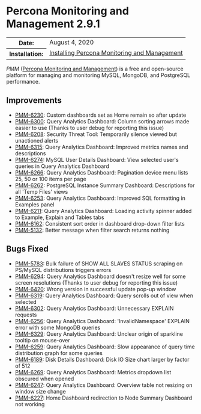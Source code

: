 # Percona Monitoring and Management 2.9.1

<table class="docutils field-list" frame="void" rules="none">
  <colgroup>
    <col class="field-name">
    <col class="field-body">
  </colgroup>
  <tbody valign="top">
    <tr class="field-odd field">
      <th class="field-name">Date:</th>
      <td class="field-body">August 4, 2020</td>
    </tr>
    <tr class="field-even field">
      <th class="field-name">Installation:</th>
      <td class="field-body">
        <a class="reference external" href="https://www.percona.com/doc/percona-monitoring-and-management/2.x/setting-up/">Installing Percona Monitoring and Management</a></td>
    </tr>
  </tbody>
</table>

*PMM* ([Percona Monitoring and Management](https://www.percona.com/doc/percona-monitoring-and-management/index.html))
is a free and open-source platform for managing and monitoring MySQL, MongoDB, and PostgreSQL
performance.

## Improvements

* [PMM-6230](https://jira.percona.com/browse/PMM-6230): Custom dashboards set as Home remain so after update
* [PMM-6300](https://jira.percona.com/browse/PMM-6300): Query Analytics Dashboard: Column sorting arrows made easier to use (Thanks to user debug for reporting this issue)
* [PMM-6208](https://jira.percona.com/browse/PMM-6208): Security Threat Tool: Temporarily silence viewed but unactioned alerts
* [PMM-6315](https://jira.percona.com/browse/PMM-6315): Query Analytics Dashboard: Improved metrics names and descriptions
* [PMM-6274](https://jira.percona.com/browse/PMM-6274): MySQL User Details Dashboard: View selected user's queries in Query Analytics Dashboard
* [PMM-6266](https://jira.percona.com/browse/PMM-6266): Query Analytics Dashboard: Pagination device menu lists 25, 50 or 100 items per page
* [PMM-6262](https://jira.percona.com/browse/PMM-6262): PostgreSQL Instance Summary Dashboard: Descriptions for all 'Temp Files' views
* [PMM-6253](https://jira.percona.com/browse/PMM-6253): Query Analytics Dashboard: Improved SQL formatting in Examples panel
* [PMM-6211](https://jira.percona.com/browse/PMM-6211): Query Analytics Dashboard: Loading activity spinner added to Example, Explain and Tables tabs
* [PMM-6162](https://jira.percona.com/browse/PMM-6162): Consistent sort order in dashboard drop-down filter lists
* [PMM-5132](https://jira.percona.com/browse/PMM-5132): Better message when filter search returns nothing



## Bugs Fixed

* [PMM-5783](https://jira.percona.com/browse/PMM-5783): Bulk failure of SHOW ALL SLAVES STATUS scraping on PS/MySQL distributions triggers errors
* [PMM-6294](https://jira.percona.com/browse/PMM-6294): Query Analytics Dashboard doesn't resize well for some screen resolutions (Thanks to user debug for reporting this issue)
* [PMM-6420](https://jira.percona.com/browse/PMM-6420): Wrong version in successful update pop-up window
* [PMM-6319](https://jira.percona.com/browse/PMM-6319): Query Analytics Dashboard: Query scrolls out of view when selected
* [PMM-6302](https://jira.percona.com/browse/PMM-6302): Query Analytics Dashboard: Unnecessary EXPLAIN requests
* [PMM-6256](https://jira.percona.com/browse/PMM-6256): Query Analytics Dashboard: 'InvalidNamespace' EXPLAIN error with some MongoDB queries
* [PMM-6329](https://jira.percona.com/browse/PMM-6329): Query Analytics Dashboard: Unclear origin of sparkline tooltip on mouse-over
* [PMM-6259](https://jira.percona.com/browse/PMM-6259): Query Analytics Dashboard: Slow appearance of query time distribution graph for some queries
* [PMM-6189](https://jira.percona.com/browse/PMM-6189): Disk Details Dashboard: Disk IO Size chart larger by factor of 512
* [PMM-6269](https://jira.percona.com/browse/PMM-6269): Query Analytics Dashboard: Metrics dropdown list obscured when opened
* [PMM-6247](https://jira.percona.com/browse/PMM-6247): Query Analytics Dashboard: Overview table not resizing on window size change
* [PMM-6227](https://jira.percona.com/browse/PMM-6227): Home Dashboard redirection to Node Summary Dashboard not working
